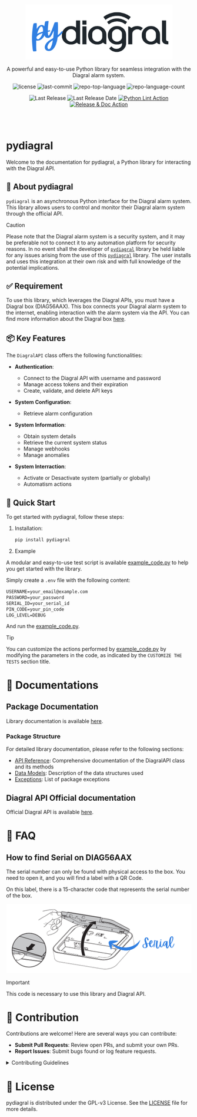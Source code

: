<p align="center">
  <img src="https://raw.githubusercontent.com/mguyard/pydiagral/main/docs/pydiagral-Logo.png" width="400" />
</p>
<p align="center">
    A powerful and easy-to-use Python library for seamless integration with the Diagral alarm system.
</p>
<p align="center">
	<img src="https://img.shields.io/github/license/mguyard/pydiagral?style=default&color=0080ff" alt="license">
	<img src="https://img.shields.io/github/last-commit/mguyard/pydiagral?style=default&color=0080ff" alt="last-commit">
	<img src="https://img.shields.io/github/languages/top/mguyard/pydiagral?style=default&color=0080ff" alt="repo-top-language">
	<img src="https://img.shields.io/github/languages/count/mguyard/pydiagral?style=default&color=0080ff" alt="repo-language-count">
<p>
<p align="center">
    <img src="https://img.shields.io/github/v/release/mguyard/pydiagral" alt="Last Release">
    <img src="https://img.shields.io/github/release-date/mguyard/pydiagral" alt="Last Release Date">
    <a href="https://github.com/mguyard/pydiagral/actions/workflows/lint.yaml" target="_blank">
        <img src="https://github.com/mguyard/pydiagral/actions/workflows/lint.yaml/badge.svg" alt="Python Lint Action">
    </a>
    <a href="https://github.com/mguyard/pydiagral/actions/workflows/release_and_doc.yaml" target="_blank">
        <img src="https://github.com/mguyard/pydiagral/actions/workflows/release_and_doc.yaml/badge.svg" alt="Release & Doc Action">
    </a>
<p>
<p align="center">
	<!-- default option, no dependency badges. -->
</p>
<br /><br />

# pydiagral

Welcome to the documentation for pydiagral, a Python library for interacting with the Diagral API.

## 📍 About pydiagral

`pydiagral` is an asynchronous Python interface for the Diagral alarm system. This library allows users to control and monitor their Diagral alarm system through the official API.

> [!CAUTION]
>
> Please note that the Diagral alarm system is a security system, and it may be preferable not to connect it to any automation platform for security reasons.
> In no event shall the developer of [`pydiagral`](https://github.com/mguyard/pydiagral) library be held liable for any issues arising from the use of this [`pydiagral`](https://github.com/mguyard/pydiagral) library.
> The user installs and uses this integration at their own risk and with full knowledge of the potential implications.

## ✅ Requirement

To use this library, which leverages the Diagral APIs, you must have a Diagral box (DIAG56AAX). This box connects your Diagral alarm system to the internet, enabling interaction with the alarm system via the API. You can find more information about the Diagral box [here](https://www.diagral.fr/commande/box-alerte-et-pilotage).

## 📦 Key Features

The `DiagralAPI` class offers the following functionalities:

- **Authentication**:

  - Connect to the Diagral API with username and password
  - Manage access tokens and their expiration
  - Create, validate, and delete API keys

- **System Configuration**:

  - Retrieve alarm configuration

- **System Information**:

  - Obtain system details
  - Retrieve the current system status
  - Manage webhooks
  - Manage anomalies

- **System Interraction**:
  - Activate or Desactivate system (partially or globally)
  - Automatism actions

## 🚀 Quick Start

To get started with pydiagral, follow these steps:

1. Installation:

   ```bash
   pip install pydiagral
   ```

2. Example

A modular and easy-to-use test script is available [example_code.py](https://github.com/mguyard/pydiagral/blob/main/example_code.py) to help you get started with the library.

Simply create a `.env` file with the following content:

```properties
USERNAME=your_email@example.com
PASSWORD=your_password
SERIAL_ID=your_serial_id
PIN_CODE=your_pin_code
LOG_LEVEL=DEBUG
```

And run the [example_code.py](https://github.com/mguyard/pydiagral/blob/main/example_code.py).

> [!TIP]
>
> You can customize the actions performed by [example_code.py](https://github.com/mguyard/pydiagral/blob/main/example_code.py) by modifying the parameters in the code, as indicated by the `CUSTOMIZE THE TESTS` section title.

# 📖 Documentations

## Package Documentation

Library documentation is available [here](https://mguyard.github.io/pydiagral/).

### Package Structure

For detailed library documentation, please refer to the following sections:

- [API Reference](https://mguyard.github.io/pydiagral/api/): Comprehensive documentation of the DiagralAPI class and its methods
- [Data Models](https://mguyard.github.io/pydiagral/models/): Description of the data structures used
- [Exceptions](https://mguyard.github.io/pydiagral/exceptions/): List of package exceptions

## Diagral API Official documentation

Official Diagral API is available [here](https://appv3.tt-monitor.com/emerald/redoc).

# 🙋 FAQ

## How to find Serial on DIAG56AAX

The serial number can only be found with physical access to the box. You need to open it, and you will find a label with a QR Code.

On this label, there is a 15-character code that represents the serial number of the box.

![How to find your Diagral Serial](https://raw.githubusercontent.com/mguyard/pydiagral/main/docs/how-to-find-diagral-serial.png)

> [!IMPORTANT]
>
> This code is necessary to use this library and Diagral API.

# 🤝 Contribution

Contributions are welcome! Here are several ways you can contribute:

- **Submit Pull Requests**: Review open PRs, and submit your own PRs.
- **Report Issues**: Submit bugs found or log feature requests.

<details closed>
    <summary>Contributing Guidelines</summary>

1. **Fork the Repository**: Start by forking the project repository to your GitHub account.
2. **Clone Locally**: Clone the forked repository to your local machine using a Git client.
   ```sh
   git clone https://github.com/mguyard/pydiagral
   ```
3. **Create a New Branch**: Always work on a new branch, giving it a descriptive name.
   ```sh
   git checkout -b new-feature-x
   ```
4. **Make Your Changes**: Develop and test your changes locally.
5. **Commit Your Changes**: Commit your changes with a clear and concise message that follows the [Conventional Commits](https://www.conventionalcommits.org/en/v1.0.0/) guidelines.
   ```sh
   git commit -m 'feat: Implemented new feature x.'
   ```
6. **Push to GitHub**: Push the changes to your forked repository.
   ```sh
   git push origin new-feature-x
   ```
7. **Submit a Pull Request**: Create a PR against the original project repository. Clearly describe the changes and their motivations.

Once your PR is reviewed and approved, it will be merged into the `beta` branch. After final testing, it will be merged into the `main` branch.

</details>

# 📄 License

pydiagral is distributed under the GPL-v3 License. See the [LICENSE](https://github.com/mguyard/pydiagral/blob/main/LICENSE) file for more details.
